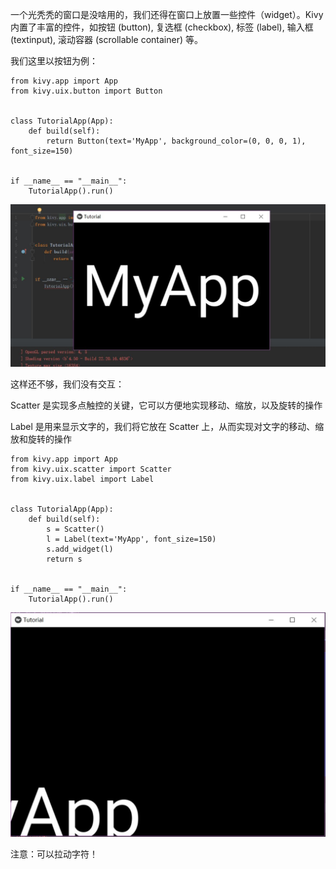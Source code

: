一个光秃秃的窗口是没啥用的，我们还得在窗口上放置一些控件（widget）。Kivy 内置了丰富的控件，如按钮 (button), 复选框 (checkbox), 标签 (label), 输入框 (textinput), 滚动容器 (scrollable container) 等。

我们这里以按钮为例：

    from kivy.app import App
    from kivy.uix.button import Button


    class TutorialApp(App):
        def build(self):
            return Button(text='MyApp', background_color=(0, 0, 0, 1), font_size=150)


    if __name__ == "__main__":
        TutorialApp().run()



![效果图](https://github.com/SuperrrWu/kivy_app/blob/master/Image/kivy_2.JPG?raw=true)

这样还不够，我们没有交互：

Scatter 是实现多点触控的关键，它可以方便地实现移动、缩放，以及旋转的操作

Label 是用来显示文字的，我们将它放在 Scatter 上，从而实现对文字的移动、缩放和旋转的操作

    from kivy.app import App
    from kivy.uix.scatter import Scatter
    from kivy.uix.label import Label


    class TutorialApp(App):
        def build(self):
            s = Scatter()
            l = Label(text='MyApp', font_size=150)
            s.add_widget(l)
            return s


    if __name__ == "__main__":
        TutorialApp().run()

![](https://github.com/SuperrrWu/kivy_app/blob/master/Image/kivy_3.JPG?raw=true)

注意：可以拉动字符！
